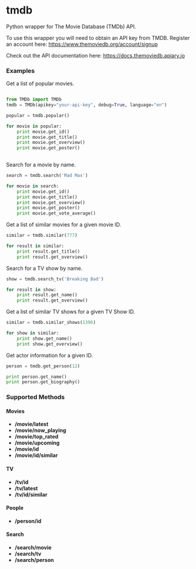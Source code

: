 # tmdb
Python wrapper for The Movie Database (TMDb) API.

To use this wrapper you will need to obtain an API key from TMDB. Register an account here:
https://www.themoviedb.org/account/signup

Check out the API documentation here: 
https://docs.themoviedb.apiary.io

### Examples

Get a list of popular movies.

```python

from TMDb import TMDb
tmdb = TMDb(apikey="your-api-key", debug=True, language="en")

popular = tmdb.popular()

for movie in popular:
    print movie.get_id()
    print movie.get_title()
    print movie.get_overview()
    print movie.get_poster()
            
```
Search for a movie by name.

```python
search = tmdb.search('Mad Max')

for movie in search:
    print movie.get_id()
    print movie.get_title()
    print movie.get_overview()
    print movie.get_poster()
    print movie.get_vote_average()
```

Get a list of similar movies for a given movie ID.

```python
similar = tmdb.similar(777)

for result in similar:
    print result.get_title()
    print result.get_overview()
```

Search for a TV show by name.

```python
show = tmdb.search_tv('Breaking Bad')

for result in show:
    print result.get_name()
    print result.get_overview()
```

Get a list of similar TV shows for a given TV Show ID.

```python
similar = tmdb.similar_shows(1396)

for show in similar:
    print show.get_name()
    print show.get_overview()
```

Get actor information for a given ID.

```python
person = tmdb.get_person(12)

print person.get_name()
print person.get_biography()
```

### Supported Methods

#### Movies
- **/movie/latest** 
- **/movie/now_playing**
- **/movie/top_rated**
- **/movie/upcoming**
- **/movie/id**
- **/movie/id/similar**

#### TV

- **/tv/id**
- **/tv/latest**
- **/tv/id/similar** 

#### People

- **/person/id**

#### Search

- **/search/movie**
- **/search/tv**
- **/search/person**
